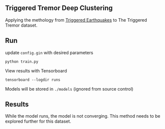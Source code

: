 ## Triggered Tremor Deep Clustering
Applying the methology from [Triggered Earthquakes](../../triggered_earthquake/README.md) to The Triggered Tremor dataset.

## Run
update `config.gin` with desired parameters
```shell script
python train.py
```
View results with Tensorboard
```shell script
tensorboard --logdir runs
```
Models will be stored in `./models` (ignored from source control)

## Results
While the model runs, the model is not converging. This method needs to be explored further for this dataset.